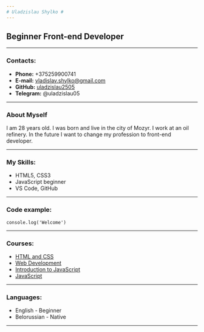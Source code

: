 ```yaml
---   
# Uladzislau Shylko #   
---   
```

## Beginner Front-end Developer ##   
---
### Contacts: ###   
* **Phone:** +375259900741
* **E-mail:** vladislav.shylko@gmail.com
* **GitHub:** [uladzislau2505](https://github.com/Uladzislau2505)
* **Telegram:** @uladzislau05
---
### About Myself ###   
I am 28 years old. I was born and live in the city of Mozyr. I work at an oil refinery. In the future I want to change my profession to front-end developer.  

---
### My Skills: ###   
* HTML5, CSS3
* JavaScript beginner
* VS Code, GitHub
---
### Code example: ###   
`console.log('Welcome')`   

---   
### Courses: ###
* [HTML and CSS](https://www.udemy.com/certificate/UC-56971cc5-c7a3-4b1d-bde2-25386b724f5d/)
* [Web Development](https://www.sololearn.com/certificates/CC-GBA1DYQE)
* [Introduction to JavaScript](https://www.sololearn.com/certificates/CC-GSIVNWW3)
* [JavaScript](https://www.sololearn.com/certificates/CC-2BYRBHEF)
---
### Languages: ###   
* English - Beginner
* Belorussian - Native
---
